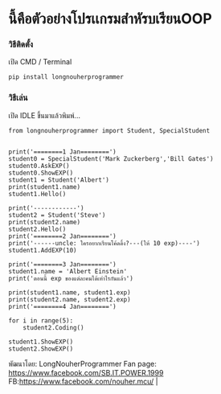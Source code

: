 # นี้คือตัวอย่างโปรเเกรมสำหัรบเรียนOOP
### วิธีติดตั้ง

เปิด CMD / Terminal

```python
pip install longnouherprogrammer
```

### วิธีเล่น

เปิด IDLE ขึ้นมาแล้วพิมพ์...

```pyhthon
from longnouherprogrammer import Student, SpecialStudent


print('========1 Jan========')
student0 = SpecialStudent('Mark Zuckerberg','Bill Gates')
student0.AskEXP()
student0.ShowEXP()
student1 = Student('Albert')
print(student1.name)
student1.Hello()

print('------------')
student2 = Student('Steve')
print(student2.name)
student2.Hello()
print('========2 Jan========')
print('------uncle: ใครอยากเรียนโค้ดดิ้ง?---(ให้ 10 exp)----')
student1.AddEXP(10)

print('========3 Jan========')
student1.name = 'Albert Einstein'
print('ตอนนี้ exp ของแต่ละคนได้เท่าไรกันแล้ว')

print(student1.name, student1.exp)
print(student2.name, student2.exp)
print('========4 Jan========')

for i in range(5):
	student2.Coding()

student1.ShowEXP()
student2.ShowEXP()
```



พัฒนาโดย: LongNouherProgrammer
Fan page: https://www.facebook.com/SB.IT.POWER.1999
FB:https://www.facebook.com/nouher.mcu/ 
|
